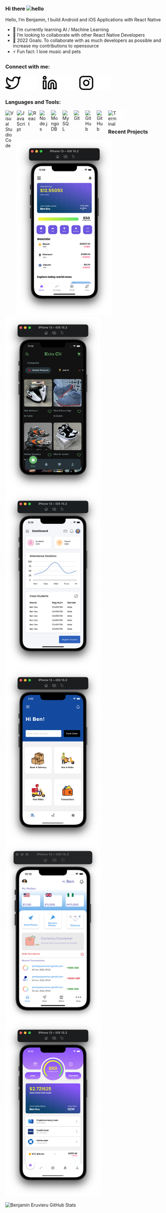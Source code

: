 ### Hi there <img src="https://user-images.githubusercontent.com/1303154/88677602-1635ba80-d120-11ea-84d8-d263ba5fc3c0.gif" width="24px" height="24px" alt="hello">

<p>
Hello, I’m Benjamin, I build Android and iOS Applications with React Native  </p>

- 🌱 I’m currently learning AI / Machine Learning
- 👯 I’m looking to collaborate with other React Native Developers
- 🥅 2022 Goals: To collaborate with as much developers as possible and increase my contributions to opensource 
- ⚡ Fun fact: I love music and pets

### Connect with me:

[![website](./IMG/twitter-light.svg)](https://twitter.com/benjamin_eru#gh-light-mode-only)
[![website](./IMG/twitter-dark.svg)](https://twitter.com/benjamin_eru#gh-dark-mode-only)
&nbsp;&nbsp;
[![website](./IMG/linkedin-light.svg)](https://www.linkedin.com/in/benjamin-eruvieru-32844119a#gh-light-mode-only)
[![website](./IMG/linkedin-dark.svg)](https://www.linkedin.com/in/benjamin-eruvieru-32844119a#gh-dark-mode-only)
&nbsp;&nbsp;
[![website](./IMG/instagram-light.svg)](https://instagram.com/benjamineruvieru#gh-light-mode-only)
[![website](./IMG/instagram-dark.svg)](https://instagram.com/benjamineruvieru#gh-dark-mode-only)

### Languages and Tools:

<img align="left" alt="Visual Studio Code" width="26px" src="https://cdn.jsdelivr.net/gh/devicons/devicon/icons/vscode/vscode-original.svg" style="padding-right:10px;" />
<img align="left" alt="JavaScript" width="26px" src="https://cdn.jsdelivr.net/gh/devicons/devicon/icons/javascript/javascript-original.svg" style="padding-right:10px;" />
<img align="left" alt="React" width="26px" src="https://cdn.jsdelivr.net/gh/devicons/devicon/icons/react/react-original.svg" style="padding-right:10px;" />
<img align="left" alt="Node.js" width="26px" src="https://cdn.jsdelivr.net/gh/devicons/devicon/icons/nodejs/nodejs-original.svg" style="padding-right:10px;" />
<img align="left" alt="MongoDB" width="26px" src="https://cdn.jsdelivr.net/gh/devicons/devicon/icons/mongodb/mongodb-original.svg" style="padding-right:10px;" />
<img align="left" alt="MySQL" width="26px" src="https://cdn.jsdelivr.net/gh/devicons/devicon/icons/mysql/mysql-original.svg" style="padding-right:10px;" />
<img align="left" alt="Git" width="26px" src="https://cdn.jsdelivr.net/gh/devicons/devicon/icons/git/git-original.svg" style="padding-right:10px;" />
<img align="left" alt="GitHub" width="26px" src="https://user-images.githubusercontent.com/3369400/139447912-e0f43f33-6d9f-45f8-be46-2df5bbc91289.png#gh-dark-mode-only" style="padding-right:10px;" />
<img align="left" alt="GitHub" width="26px" src="https://user-images.githubusercontent.com/3369400/139448065-39a229ba-4b06-434b-bc67-616e2ed80c8f.png#gh-light-mode-only" style="padding-right:10px;" />
<img align="left" alt="Terminal" width="26px" src="./IMG/terminal-light.svg#gh-light-mode-only" />
<img align="left" alt="Terminal" width="26px" src="./IMG/terminal-dark.svg#gh-dark-mode-only" />

<br />
<br />

### Recent Projects

<p float="left">
<img src="IMG/Pro1.png" width="300" height="550">
<img src="IMG/Pro2.png" width="300" height="550">
<img src="IMG/Pro3.png" width="300" height="550">
<img src="IMG/Pro4.png" width="300" height="550">
<img src="IMG/Pro5.png" width="300" height="550">
<img src="IMG/Pro6.png" width="300" height="550">
</p>

  <img align="left" alt="Benjamin Eruvieru GitHub Stats" src="https://github-readme-stats.vercel.app/api?username=benjamineruvieru&show_icons=true&hide_border=false&title_color=ff652f&icon_color=FFE400&bg_color=09131B&text_color=ffffff&border_color=0c1a25" />


